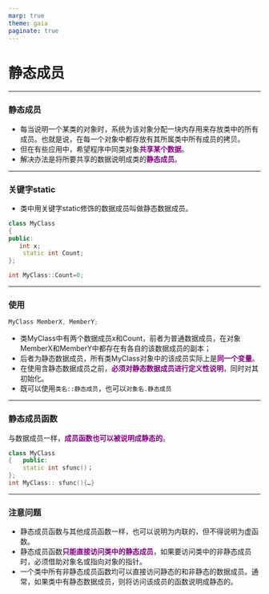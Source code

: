 ```yaml
---
marp: true
theme: gaia
paginate: true
---
```

<style>
   em{
        font-style: normal;
        font-weight: bold;
        color: purple;
   }
</style>

<!-- _class: lead -->
# **静态成员**

---

### **静态成员**
+ 每当说明一个某类的对象时，系统为该对象分配一块内存用来存放类中的所有成员。也就是说，在每一个对象中都存放有其所属类中所有成员的拷贝。
+ 但在有些应用中，希望程序中同类对象*共享某个数据*。
+ 解决办法是将所要共享的数据说明成类的*静态成员*。

---

### **关键字static**
+ 类中用关键字static修饰的数据成员叫做静态数据成员。
```cpp
class MyClass
{	
public:
   int x;
	static int Count;
};

int	MyClass::Count=0;
```

---

### **使用**
```cpp
MyClass	MemberX, MemberY;
```

+ 类MyClass中有两个数据成员x和Count，前者为普通数据成员，在对象MemberX和MemberY中都存在有各自的该数据成员的副本；
+ 后者为静态数据成员，所有类MyClass对象中的该成员实际上是*同一个变量*。
+ 在使用含静态数据成员之前，*必须对静态数据成员进行定义性说明*，同时对其初始化。
+ 既可以使用`类名::静态成员`，也可以`对象名.静态成员`

---

### **静态成员函数**
与数据成员一样，*成员函数也可以被说明成静态的*。
```cpp
class MyClass
{	public:
	static int sfunc()；
};
int MyClass:: sfunc(){…}
```

----

### **注意问题**
+ 静态成员函数与其他成员函数一样，也可以说明为内联的，但不得说明为虚函数。
+ 静态成员函数*只能直接访问类中的静态成员*，如果要访问类中的非静态成员时，必须借助对象名或指向对象的指针。
+ 一个类中所有非静态成员函数均可以直接访问静态的和非静态的数据成员。通常，如果类中有静态数据成员，则将访问该成员的函数说明成静态的。

